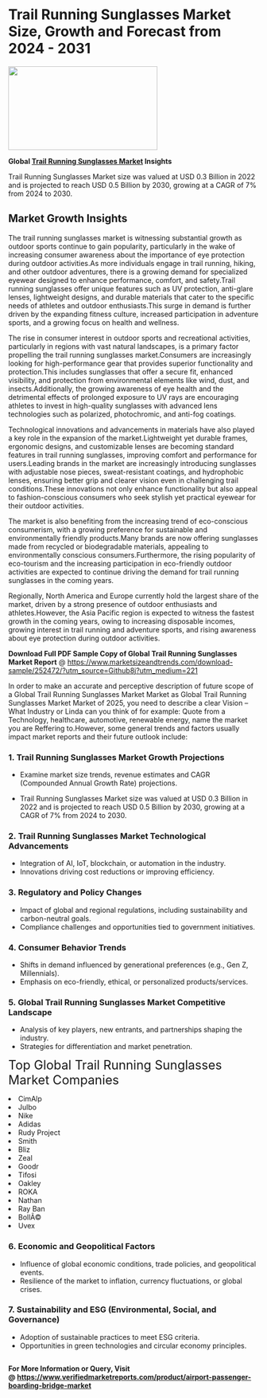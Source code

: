 <H1>Trail Running Sunglasses Market Size, Growth and Forecast from 2024 - 2031</H1><img class="aligncenter size-medium wp-image-584254" src="https://thirdeyenews.in/wp-content/uploads/2024/09/Global-Market-Research-300x168.jpeg" alt="" width="300" height="168" /><p><strong>Global&nbsp;<a href="https://www.marketsizeandtrends.com/download-sample/252472/?utm_source=Github8j?utm_medium=221">Trail Running Sunglasses Market</a> Insights</strong></p><p>Trail Running Sunglasses Market size was valued at USD 0.3 Billion in 2022 and is projected to reach USD 0.5 Billion by 2030, growing at a CAGR of 7% from 2024 to 2030.</p><p><h2>Market Growth Insights</h2> <p>The trail running sunglasses market is witnessing substantial growth as outdoor sports continue to gain popularity, particularly in the wake of increasing consumer awareness about the importance of eye protection during outdoor activities.As more individuals engage in trail running, hiking, and other outdoor adventures, there is a growing demand for specialized eyewear designed to enhance performance, comfort, and safety.Trail running sunglasses offer unique features such as UV protection, anti-glare lenses, lightweight designs, and durable materials that cater to the specific needs of athletes and outdoor enthusiasts.This surge in demand is further driven by the expanding fitness culture, increased participation in adventure sports, and a growing focus on health and wellness.</p> <p>The rise in consumer interest in outdoor sports and recreational activities, particularly in regions with vast natural landscapes, is a primary factor propelling the trail running sunglasses market.Consumers are increasingly looking for high-performance gear that provides superior functionality and protection.This includes sunglasses that offer a secure fit, enhanced visibility, and protection from environmental elements like wind, dust, and insects.Additionally, the growing awareness of eye health and the detrimental effects of prolonged exposure to UV rays are encouraging athletes to invest in high-quality sunglasses with advanced lens technologies such as polarized, photochromic, and anti-fog coatings.</p> <p>Technological innovations and advancements in materials have also played a key role in the expansion of the market.Lightweight yet durable frames, ergonomic designs, and customizable lenses are becoming standard features in trail running sunglasses, improving comfort and performance for users.Leading brands in the market are increasingly introducing sunglasses with adjustable nose pieces, sweat-resistant coatings, and hydrophobic lenses, ensuring better grip and clearer vision even in challenging trail conditions.These innovations not only enhance functionality but also appeal to fashion-conscious consumers who seek stylish yet practical eyewear for their outdoor activities.</p> <p>The market is also benefiting from the increasing trend of eco-conscious consumerism, with a growing preference for sustainable and environmentally friendly products.Many brands are now offering sunglasses made from recycled or biodegradable materials, appealing to environmentally conscious consumers.Furthermore, the rising popularity of eco-tourism and the increasing participation in eco-friendly outdoor activities are expected to continue driving the demand for trail running sunglasses in the coming years.</p> <p>Regionally, North America and Europe currently hold the largest share of the market, driven by a strong presence of outdoor enthusiasts and athletes.However, the Asia Pacific region is expected to witness the fastest growth in the coming years, owing to increasing disposable incomes, growing interest in trail running and adventure sports, and rising awareness about eye protection during outdoor activities.</p> <p><span class=""><strong>Download Full PDF Sample Copy of Global Trail Running Sunglasses Market Report</strong> @ <a href="https://www.marketsizeandtrends.com/download-sample/252472/?utm_source=Github8j?utm_medium=221" target="_blank">https://www.marketsizeandtrends.com/download-sample/252472/?utm_source=Github8j?utm_medium=221</a></span></p><p>In order to make an accurate and perceptive description of future scope of a Global&nbsp;Trail Running Sunglasses Market Market as Global&nbsp;Trail Running Sunglasses Market Market of 2025, you need to describe a clear Vision &ndash; What Industry or Linda can you think of for example: Quote from a Technology, healthcare, automotive, renewable energy, name the market you are Reffering to.However, some general trends and factors usually impact market reports and their future outlook include:</p><h3>1.&nbsp;<strong>Trail Running Sunglasses Market Growth Projections</strong></h3><ul><li>Examine market size trends, revenue estimates and CAGR (Compounded Annual Growth Rate) projections.</li><li><p>Trail Running Sunglasses Market size was valued at USD 0.3 Billion in 2022 and is projected to reach USD 0.5 Billion by 2030, growing at a CAGR of 7% from 2024 to 2030.</p></li></ul><h3>2.&nbsp;<strong>Trail Running Sunglasses Market Technological Advancements</strong></h3><ul><li>Integration of AI, IoT, blockchain, or automation in the industry.</li><li>Innovations driving cost reductions or improving efficiency.</li></ul><h3>3.&nbsp;<strong>Regulatory and Policy Changes</strong></h3><ul><li>Impact of global and regional regulations, including sustainability and carbon-neutral goals.</li><li>Compliance challenges and opportunities tied to government initiatives.</li></ul><h3>4.&nbsp;<strong>Consumer Behavior Trends</strong></h3><ul><li>Shifts in demand influenced by generational preferences (e.g., Gen Z, Millennials).</li><li>Emphasis on eco-friendly, ethical, or personalized products/services.</li></ul><h3>5.&nbsp;<strong>Global Trail Running Sunglasses Market Competitive Landscape</strong></h3><ul><li>Analysis of key players, new entrants, and partnerships shaping the industry.</li><li>Strategies for differentiation and market penetration.</li></ul><p data-pm-slice="1 1 []"><span style="color: inherit; font-family: inherit; font-size: 25px;">Top Global Trail Running Sunglasses Market Companies</span></p><div class="" data-test-id=""><p><li>CimAlp</li><li> Julbo</li><li> Nike</li><li> Adidas</li><li> Rudy Project</li><li> Smith</li><li> Bliz</li><li> Zeal</li><li> Goodr</li><li> Tifosi</li><li> Oakley</li><li> ROKA</li><li> Nathan</li><li> Ray Ban</li><li> BollÃ©</li><li> Uvex</li></p></div><h3>6.&nbsp;<strong>Economic and Geopolitical Factors</strong></h3><ul><li>Influence of global economic conditions, trade policies, and geopolitical events.</li><li>Resilience of the market to inflation, currency fluctuations, or global crises.</li></ul><h3>7.&nbsp;<strong>Sustainability and ESG (Environmental, Social, and Governance)</strong></h3><ul><li>Adoption of sustainable practices to meet ESG criteria.</li><li>Opportunities in green technologies and circular economy principles.</li></ul><h2><strong style="font-size: 14px;">For More Information or Query, Visit @&nbsp;</strong><a style="background-color: #ffffff; font-size: 14px;" href="https://www.marketsizeandtrends.com/report/trail-running-sunglasses-market/" target="_blank">https://www.verifiedmarketreports.com/product/airport-passenger-boarding-bridge-market</a></h2>